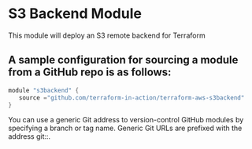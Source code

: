 # S3 Backend Module

This module will deploy an S3 remote backend for Terraform

## A sample configuration for sourcing a module from a GitHub repo is as follows:

```h
module "s3backend" {
   source ="github.com/terraform-in-action/terraform-aws-s3backend"
}
```

You can use a generic Git address to version-control GitHub modules by specifying a branch or tag name. Generic Git URLs are prefixed with the address git::.
